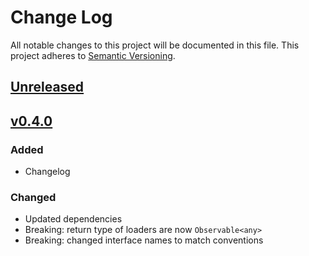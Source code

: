 # Change Log
All notable changes to this project will be documented in this file.
This project adheres to [Semantic Versioning](http://semver.org/).

## [Unreleased]


## [v0.4.0]
### Added
- Changelog

### Changed
- Updated dependencies
- Breaking: return type of loaders are now `Observable<any>`
- Breaking: changed interface names to match conventions


[Unreleased]: https://github.com/smartive/proc-that/compare/v0.4.0...master
[v0.4.0]: https://github.com/smartive/proc-that/compare/v0.3.2...v0.4.0
